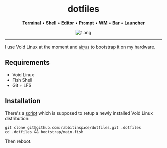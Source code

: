 <div align="center">

# dotfiles

[**Terminal**](https://sw.kovidgoyal.net/kitty/) • [**Shell**](https://fishshell.com/) • [**Editor**](https://github.com/hlissner/doom-emacs) • [**Prompt**](https://github.com/rafaelrinaldi/pure) • [**WM**](https://github.com/baskerville/bspwm) • [**Bar**](https://github.com/polybar/polybar) • [**Launcher**](https://github.com/davatorium/rofi)

![1.png](screenshots/1.png)

</div>

---

I use Void Linux at the moment and [`abyss`](https://github.com/rabbitinspace/abyss) to bootstrap it on my hardware.

## Requirements

- Void Linux
- Fish Shell
- Git + LFS

## Installation

There's a [script](bootstrap/main.fish) which is supposed to setup a newly installed Void Linux distribution:

```fish
git clone git@github.com:rabbitinspace/dotfiles.git .dotfiles
cd .dotfiles && bootstrap/main.fish
```

Then reboot.
